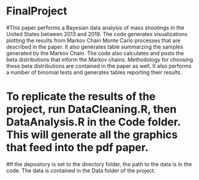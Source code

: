 # FinalProject

#This paper performs a Bayesian data analysis of mass shootings in the United States between 2013 and 2019. The code generates visualizations plotting the results from Markov Chain Monte Carlo processes that are described in the paper. It also generates table summarzing the samples generated by the Markov Chain. The code also calculates and posts the beta distributions that inform the Markov chains. Methodology for choosing these beta distributions are contained in the paper as well. It also performs a number of binomial tests and generates tables reporting their results. 

# To replicate the results of the project, run DataCleaning.R, then DataAnalysis.R in the Code folder. This will generate all the graphics that feed into the pdf paper. 

#If the depository is set to the directory folder, the path to the data is in the code. The data is contained in the Data folder of the project. 
